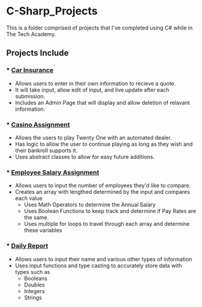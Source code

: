 # C-Sharp_Projects
This is a folder comprised of projects that I've completed using C# while in The Tech Academy.

## Projects Include

### * [Car Insurance](https://github.com/CurleyT/C-Sharp_Projects/tree/main/CarInsurance)
   - Allows users to enter in their own information to recieve a quote.
   - It will take input, allow edit of input, and live update after each submission.
   - Includes an Admin Page that will display and allow deletion of relavant information.

### * [Casino Assignment](https://github.com/CurleyT/C-Sharp_Projects/tree/main/Casino)
   - Allows the users to play Twenty One with an automated dealer.
   - Has logic to allow the user to continue playing as long as they wish and their bankroll supports it.
   - Uses abstract classes to allow for easy future additions.


### * [Employee Salary Assignment](https://github.com/CurleyT/C-Sharp_Projects/tree/main/mathAndOperatorAssignment)
   - Allows users to input the number of employees they'd like to compare.
   - Creates an array with lengthed determined by the input and compares each value
      - Uses Math Operators to determine the Annual Salary
      - Uses Boolean Functions to keep track and determine if Pay Rates are the same.
      - Uses multiple for loops to travel through each array and determine these variables

### * [Daily Report](https://github.com/CurleyT/C-Sharp_Projects/tree/main/Daily_Report)
   - Allows users to input their name and various other types of information
   - Uses input functions and type casting to accurately store data with types such as
      - Booleans
      - Doubles
      - Integers
      - Strings
 
